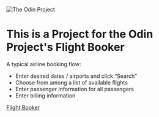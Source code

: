 ![The Odin Project](https://www.theodinproject.com/assets/odin-logo-bd86cf893a3de1f1daceabc1377f58669776616a91ab70c601fd5c16a4686468.svg)
# This is a Project for the Odin Project's Flight Booker

A typical airline booking flow:
* Enter desired dates / airports and click “Search”
* Choose from among a list of available flights
* Enter passenger information for all passengers
* Enter billing information

[Flight Booker](https://www.theodinproject.com/paths/full-stack-ruby-on-rails/courses/ruby-on-rails/lessons/flight-booker)
